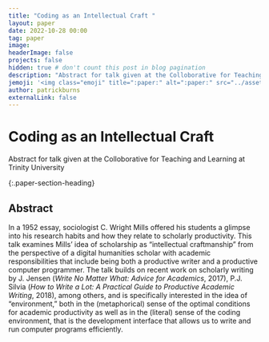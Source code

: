 ```yaml
---
title: "Coding as an Intellectual Craft "
layout: paper
date: 2022-10-28 00:00
tag: paper
image:
headerImage: false
projects: false
hidden: true # don't count this post in blog pagination
description: "Abstract for talk given at the Colloborative for Teaching and Learning at Trinity University"
jemoji: '<img class="emoji" title=":paper:" alt=":paper:" src="../assets/images/paper-icon.png" height="20" width="20" align="absmiddle">'
author: patrickburns
externalLink: false
---
```


# Coding as an Intellectual Craft 
Abstract for talk given at the Colloborative for Teaching and Learning at Trinity University

{:.paper-section-heading}
## Abstract

In a 1952 essay, sociologist C. Wright Mills offered his students a glimpse into his research habits and how they relate to scholarly productivity. This talk examines Mills’ idea of scholarship as “intellectual craftmanship” from the perspective of a digital humanities scholar with academic responsibilities that include being both a productive writer and a productive computer programmer. The talk builds on recent work on scholarly writing by J. Jensen (*Write No Matter What: Advice for Academics*, 2017), P.J. Silvia (*How to Write a Lot: A Practical Guide to Productive Academic Writing*, 2018), among others, and is specifically interested in the idea of “environment,” both in the (metaphorical) sense of the optimal conditions for academic productivity as well as in the (literal) sense of the coding environment, that is the development interface that allows us to write and run computer programs efficiently.
